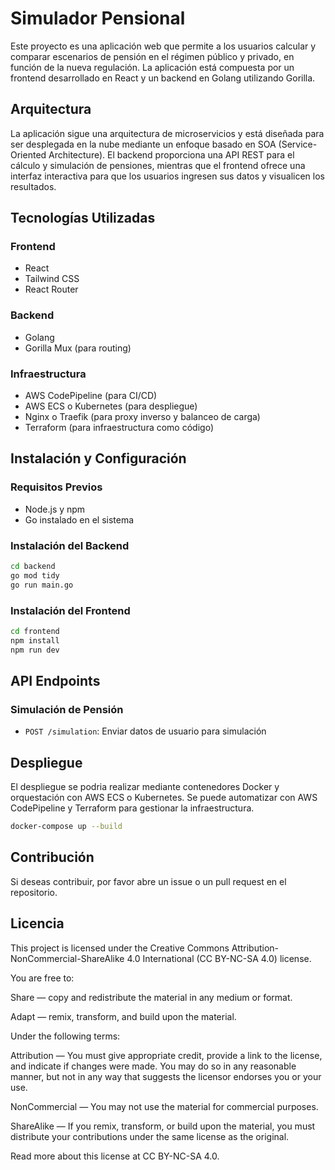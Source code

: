 ﻿# Simulador Pensional

Este proyecto es una aplicación web que permite a los usuarios calcular y comparar escenarios de pensión en el régimen público y privado, en función de la nueva regulación. La aplicación está compuesta por un frontend desarrollado en React y un backend en Golang utilizando Gorilla.

## Arquitectura

La aplicación sigue una arquitectura de microservicios y está diseñada para ser desplegada en la nube mediante un enfoque basado en SOA (Service-Oriented Architecture). El backend proporciona una API REST para el cálculo y simulación de pensiones, mientras que el frontend ofrece una interfaz interactiva para que los usuarios ingresen sus datos y visualicen los resultados.

## Tecnologías Utilizadas

### Frontend

- React
- Tailwind CSS
- React Router

### Backend

- Golang
- Gorilla Mux (para routing)

### Infraestructura

- AWS CodePipeline (para CI/CD)
- AWS ECS o Kubernetes (para despliegue)
- Nginx o Traefik (para proxy inverso y balanceo de carga)
- Terraform (para infraestructura como código)

## Instalación y Configuración

### Requisitos Previos

- Node.js y npm
- Go instalado en el sistema

### Instalación del Backend

```sh
cd backend
go mod tidy
go run main.go
```

### Instalación del Frontend

```sh
cd frontend
npm install
npm run dev
```

## API Endpoints

### Simulación de Pensión

- `POST /simulation`: Enviar datos de usuario para simulación

## Despliegue

El despliegue se podria realizar mediante contenedores Docker y orquestación con AWS ECS o Kubernetes. Se puede automatizar con AWS CodePipeline y Terraform para gestionar la infraestructura.

```sh
docker-compose up --build
```

## Contribución

Si deseas contribuir, por favor abre un issue o un pull request en el repositorio.

## Licencia

This project is licensed under the Creative Commons Attribution-NonCommercial-ShareAlike 4.0 International (CC BY-NC-SA 4.0) license.



You are free to:



Share — copy and redistribute the material in any medium or format.



Adapt — remix, transform, and build upon the material.



Under the following terms:



Attribution — You must give appropriate credit, provide a link to the license, and indicate if changes were made. You may do so in any reasonable manner, but not in any way that suggests the licensor endorses you or your use.



NonCommercial — You may not use the material for commercial purposes.



ShareAlike — If you remix, transform, or build upon the material, you must distribute your contributions under the same license as the original.



Read more about this license at CC BY-NC-SA 4.0.
